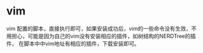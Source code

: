 # vim

vim 配置的脚本，直接执行即可，如果安装成功后，vim的一些命令没有生效，不用担心，可能是因为自己的vim没有安装相应的插件，如树结构的NERDTree的插件，
在脚本中中vim地址有相应的插件，下载安装即可。
